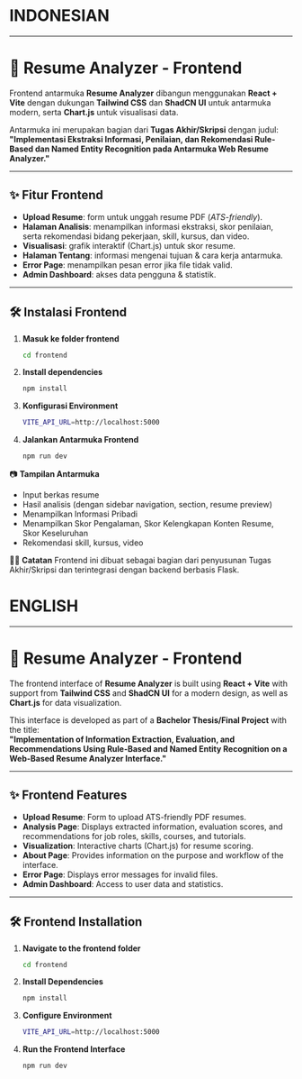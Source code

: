 # INDONESIAN
----------------------------------------
# 🎨 Resume Analyzer - Frontend

Frontend antarmuka **Resume Analyzer** dibangun menggunakan **React + Vite** dengan dukungan **Tailwind CSS** dan **ShadCN UI** untuk antarmuka modern, serta **Chart.js** untuk visualisasi data.

Antarmuka ini merupakan bagian dari **Tugas Akhir/Skripsi** dengan judul:  
**"Implementasi Ekstraksi Informasi, Penilaian, dan Rekomendasi Rule-Based dan Named Entity Recognition pada Antarmuka Web Resume Analyzer."**

---

## ✨ Fitur Frontend
- **Upload Resume**: form untuk unggah resume PDF (*ATS-friendly*).
- **Halaman Analisis**: menampilkan informasi ekstraksi, skor penilaian, serta rekomendasi bidang pekerjaan, skill, kursus, dan video.
- **Visualisasi**: grafik interaktif (Chart.js) untuk skor resume.
- **Halaman Tentang**: informasi mengenai tujuan & cara kerja antarmuka.
- **Error Page**: menampilkan pesan error jika file tidak valid.
- **Admin Dashboard**: akses data pengguna & statistik.

---

## 🛠️ Instalasi Frontend

1. **Masuk ke folder frontend**
   ```bash
   cd frontend
2. **Install dependencies**
   ```bash
   npm install
3. **Konfigurasi Environment**
   ```bash
   VITE_API_URL=http://localhost:5000
4. **Jalankan Antarmuka Frontend**
   ```bash
   npm run dev

📷 **Tampilan Antarmuka**
- Input berkas resume
- Hasil analisis (dengan sidebar navigation, section, resume preview)
- Menampilkan Informasi Pribadi
- Menampilkan Skor Pengalaman, Skor Kelengkapan Konten Resume, Skor Keseluruhan
- Rekomendasi skill, kursus, video

👨‍🎓 **Catatan**
Frontend ini dibuat sebagai bagian dari penyusunan Tugas Akhir/Skripsi dan terintegrasi dengan backend berbasis Flask.

# ENGLISH
----------------------------------------
# 🎨 Resume Analyzer - Frontend

The frontend interface of **Resume Analyzer** is built using **React + Vite** with support from **Tailwind CSS** and **ShadCN UI** for a modern design, as well as **Chart.js** for data visualization.

This interface is developed as part of a **Bachelor Thesis/Final Project** with the title:  
**"Implementation of Information Extraction, Evaluation, and Recommendations Using Rule-Based and Named Entity Recognition on a Web-Based Resume Analyzer Interface."**

---

## ✨ Frontend Features
- **Upload Resume**: Form to upload ATS-friendly PDF resumes.
- **Analysis Page**: Displays extracted information, evaluation scores, and recommendations for job roles, skills, courses, and tutorials.
- **Visualization**: Interactive charts (Chart.js) for resume scoring.
- **About Page**: Provides information on the purpose and workflow of the interface.
- **Error Page**: Displays error messages for invalid files.
- **Admin Dashboard**: Access to user data and statistics.

---

## 🛠️ Frontend Installation

1. **Navigate to the frontend folder**
   ```bash
   cd frontend
2. **Install Dependencies**
   ```bash
   npm install
3. **Configure Environment**
   ```bash
   VITE_API_URL=http://localhost:5000
4. **Run the Frontend Interface**
   ```bash
   npm run dev
